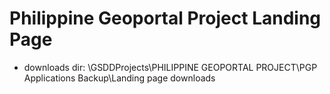 # Philippine Geoportal Project Landing Page

* downloads dir: \GSDDProjects\PHILIPPINE GEOPORTAL PROJECT\PGP Applications Backup\Landing page downloads
